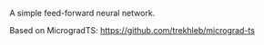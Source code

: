 A simple feed-forward neural network.

Based on MicrogradTS: https://github.com/trekhleb/micrograd-ts